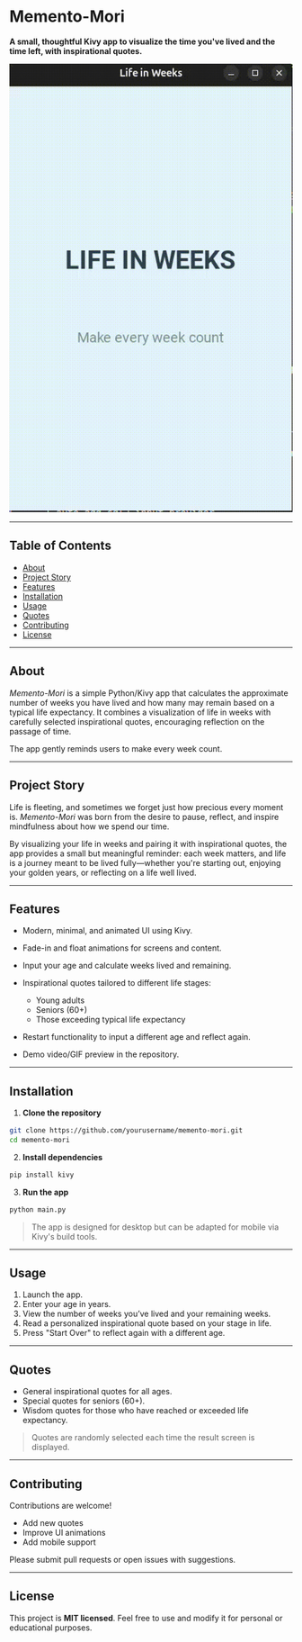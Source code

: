 
# Memento-Mori

**A small, thoughtful Kivy app to visualize the time you've lived and the time left, with inspirational quotes.**

![Memento-Mori Demo](demo/demo.gif)

---

## Table of Contents

* [About](#about)
* [Project Story](#project-story)
* [Features](#features)
* [Installation](#installation)
* [Usage](#usage)
* [Quotes](#quotes)
* [Contributing](#contributing)
* [License](#license)

---

## About

*Memento-Mori* is a simple Python/Kivy app that calculates the approximate number of weeks you have lived and how many may remain based on a typical life expectancy. It combines a visualization of life in weeks with carefully selected inspirational quotes, encouraging reflection on the passage of time.

The app gently reminds users to make every week count.

---

## Project Story

Life is fleeting, and sometimes we forget just how precious every moment is. *Memento-Mori* was born from the desire to pause, reflect, and inspire mindfulness about how we spend our time.

By visualizing your life in weeks and pairing it with inspirational quotes, the app provides a small but meaningful reminder: each week matters, and life is a journey meant to be lived fully—whether you're starting out, enjoying your golden years, or reflecting on a life well lived.

---

## Features

* Modern, minimal, and animated UI using Kivy.
* Fade-in and float animations for screens and content.
* Input your age and calculate weeks lived and remaining.
* Inspirational quotes tailored to different life stages:

  * Young adults
  * Seniors (60+)
  * Those exceeding typical life expectancy
* Restart functionality to input a different age and reflect again.
* Demo video/GIF preview in the repository.

---

## Installation

1. **Clone the repository**

```bash
git clone https://github.com/yourusername/memento-mori.git
cd memento-mori
```

2. **Install dependencies**

```bash
pip install kivy
```

3. **Run the app**

```bash
python main.py
```

> The app is designed for desktop but can be adapted for mobile via Kivy's build tools.

---

## Usage

1. Launch the app.
2. Enter your age in years.
3. View the number of weeks you’ve lived and your remaining weeks.
4. Read a personalized inspirational quote based on your stage in life.
5. Press "Start Over" to reflect again with a different age.

---

## Quotes

* General inspirational quotes for all ages.
* Special quotes for seniors (60+).
* Wisdom quotes for those who have reached or exceeded life expectancy.

> Quotes are randomly selected each time the result screen is displayed.

---

## Contributing

Contributions are welcome!

* Add new quotes
* Improve UI animations
* Add mobile support

Please submit pull requests or open issues with suggestions.

---

## License

This project is **MIT licensed**. Feel free to use and modify it for personal or educational purposes.

